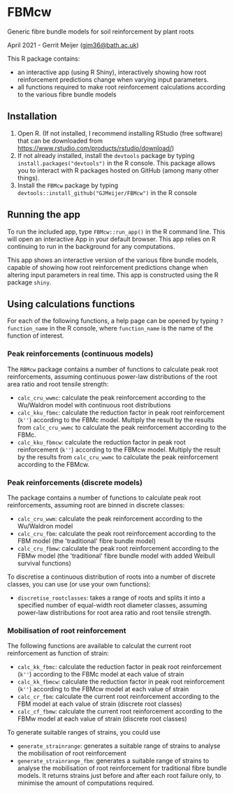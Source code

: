 # FBMcw

Generic fibre bundle models for soil reinforcement by plant roots

April 2021 - Gerrit Meijer (<gjm36@bath.ac.uk>)

This R package contains:

- an interactive app (using R Shiny), interactively showing how root reinforcement predictions change when varying input parameters.
- all functions required to make root reinforcement calculations according to the various fibre bundle models


## Installation

1. Open R. (If not installed, I recommend installing RStudio (free software) that can be downloaded from https://www.rstudio.com/products/rstudio/download/)
2. If not already installed, install the `devtools` package by typing `install.packages("devtools")` in the R console. This package allows you to interact with R packages hosted on GitHub (among many other things).
3. Install the `FBMcw` package by typing `devtools::install_github("GJMeijer/FBMcw")` in the R console


## Running the app

To run the included app, type `FBMcw::run_app()` in the R command line. This will open an interactive App in your default browser. This app relies on R continuing to run in the background for any computations.

This app shows an interactive version of the various fibre bundle models, capable of showing how root reinforcement predictions change when altering input parameters in real time. This app is constructed using the R package `shiny`.


## Using calculations functions

For each of the following functions, a help page can be opened by typing `?function_name` in the R console, where `function_name` is the name of the function of interest.


### Peak reinforcements (continuous models)

The `RBMcw` package contains a number of functions to calculate peak root reinforcements, assuming continuous power-law distributions of the root area ratio and root tensile strength:

- `calc_cru_wwmc`: calculate the peak reinforcement according to the Wu/Waldron model with continuous root distributions
- `calc_kku_fbmc`: calculate the reduction factor in peak root reinforcement (`k''`) according to the FBMc model. Multiply the result by the results from `calc_cru_wwmc` to calculate the peak reinforcement according to the FBMc.
- `calc_kku_fbmcw`: calculate the reduction factor in peak root reinforcement (`k''`) according to the FBMcw model. Multiply the result by the results from `calc_cru_wwmc` to calculate the peak reinforcement according to the FBMcw.


### Peak reinforcements (discrete models)

The package contains a number of functions to calculate peak root reinforcements, assuming root are binned in discrete classes:

- `calc_cru_wwm`: calculate the peak reinforcement according to the Wu/Waldron model
- `calc_cru_fbm`: calculate the peak root reinforcement according to the FBM model (the 'traditional' fibre bundle model)
- `calc_cru_fbmw`: calculate the peak root reinforcement according to the FBMw model (the 'traditional' fibre bundle model with added Weibull survival functions)

To discretise a continuous distribution of roots into a number of discrete classes, you can use (or use your own functions):

- `discretise_rootclasses`: takes a range of roots and splits it into a specified number of equal-width root diameter classes, assuming power-law distributions for root area ratio and root tensile strength.

### Mobilisation of root reinforcement

The following functions are available to calculat the current root reinforcement as function of strain:

- `calc_kk_fbmc`: calculate the reduction factor in peak root reinforcement (`k''`) according to the FBMc model at each value of strain
- `calc_kk_fbmcw`: calculate the reduction factor in peak root reinforcement (`k''`) according to the FBMcw model at each value of strain
- `calc_cr_fbm`: calculate the current root reinforcement according to the FBM model at each value of strain (discrete root classes)
- `calc_cf_fbmw`: calculate the current root reinforcement according to the FBMw model at each value of strain (discrete root classes)

To generate suitable ranges of strains, you could use 

- `generate_strainrange`: generates a suitable range of strains to analyse the mobilisation of root reinforcement
- `generate_strainrange_fbm`: generates a suitable range of strains to analyse the mobilisation of root reinforcement for traditional fibre bundle models. It returns strains just before and after each root failure only, to minimise the amount of computations required. 
